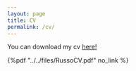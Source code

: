 ```yaml
---
layout: page
title: CV
permalink: /cv/
---
```


You can download my cv [here!](files/RussoCV.pdf)

{%pdf "../../files/RussoCV.pdf"  no_link %}

